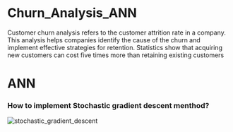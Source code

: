 # Churn_Analysis_ANN
Customer churn analysis refers to the customer attrition rate in a company. This analysis helps companies identify the cause of the churn and implement effective strategies for retention. Statistics show that acquiring new customers can cost five times more than retaining existing customers

# ANN

### How to implement Stochastic gradient descent menthod?
![stochastic_gradient_descent](https://user-images.githubusercontent.com/29193001/42841527-fcf3b946-8a27-11e8-8a1b-5646a0ce205c.png)
